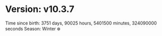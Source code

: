 # Version: v10.3.7
Time since birth: 3751 days, 90025 hours, 5401500 minutes, 324090000 seconds
Season: Winter ❄️

